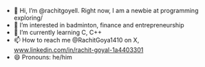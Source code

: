 - 👋 Hi, I’m @rachitgoyell. Right now, I am a newbie at programming exploring/
- 👀 I’m interested in badminton, finance and entrepreneurship
- 🌱 I’m currently learning C, C++
- 📫 How to reach me @RachitGoya1410 on X, www.linkedin.com/in/rachit-goyal-1a4403301
- 😄 Pronouns: he/him

<!---
rachitgoyell/rachitgoyell is a ✨ special ✨ repository because its `README.md` (this file) appears on your GitHub profile.
You can click the Preview link to take a look at your changes.
--->
